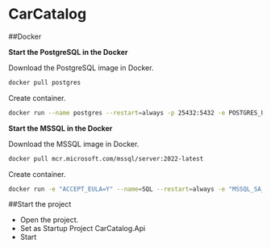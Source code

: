 # CarCatalog

##Docker

**Start the PostgreSQL in the Docker**

Download the PostgreSQL image in Docker.

```sh
docker pull postgres
```

Create container.

```sh
docker run --name postgres --restart=always -p 25432:5432 -e POSTGRES_USER=postgres -e POSTGRES_PASSWORD=Passw0rd -e POSTGRES_DB=postgres -v postgresvolume:/var/lib/postgresql/data -d postgres
```

**Start the MSSQL in the Docker**

Download the MSSQL image in Docker.

```sh
docker pull mcr.microsoft.com/mssql/server:2022-latest
```

Create container.

```sh
docker run -e "ACCEPT_EULA=Y" --name=SQL --restart=always -e "MSSQL_SA_PASSWORD=Passw0rd" -p 1433:1433 -v sqlvolume:/var/opt/mssql -v sqlvolume:/var/opt/dtemp -d mcr.microsoft.com/mssql/server:2022-latest
```

##Start the project

- Open the project.
- Set as Startup Project CarCatalog.Api
- Start
